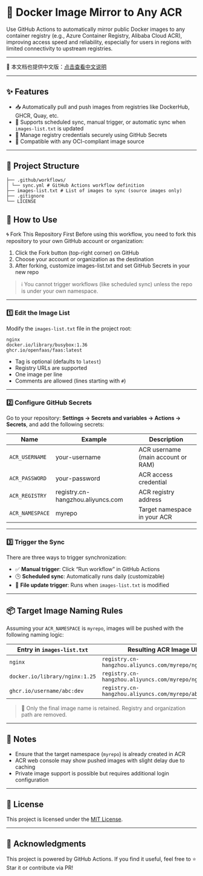 # 🚀 Docker Image Mirror to Any ACR

Use GitHub Actions to automatically mirror public Docker images to any container registry (e.g., Azure Container Registry, Alibaba Cloud ACR), improving access speed and reliability, especially for users in regions with limited connectivity to upstream registries.

---

📖 本文档也提供中文版：[点击查看中文说明](./README.zh.md)

---



## ✨ Features

- 📥 Automatically pull and push images from registries like DockerHub, GHCR, Quay, etc.
- 🔁 Supports scheduled sync, manual trigger, or automatic sync when `images-list.txt` is updated
- 🔐 Manage registry credentials securely using GitHub Secrets
- 🧩 Compatible with any OCI-compliant image source

---



## 📁 Project Structure

```
├── .github/workflows/
│ └── sync.yml # GitHub Actions workflow definition
├── images-list.txt # List of images to sync (source images only)
├── .gitignore
└── LICENSE
```



## 🧾 How to Use

🌀 Fork This Repository First
Before using this workflow, you need to fork this repository to your own GitHub account or organization:
  1. Click the Fork button (top-right corner) on GitHub
  2. Choose your account or organization as the destination
  3. After forking, customize images-list.txt and set GitHub Secrets in your new repo

> ℹ️ You cannot trigger workflows (like scheduled sync) unless the repo is under your own namespace.
---

### 1️⃣ Edit the Image List

Modify the `images-list.txt` file in the project root:

```
nginx
docker.io/library/busybox:1.36
ghcr.io/openfaas/faas:latest
```

- Tag is optional (defaults to `latest`)
- Registry URLs are supported
- One image per line
- Comments are allowed (lines starting with `#`)

---

### 2️⃣ Configure GitHub Secrets

Go to your repository: **Settings → Secrets and variables → Actions → Secrets**, and add the following secrets:

| Name            | Example                           | Description                        |
| --------------- | --------------------------------- | ---------------------------------- |
| `ACR_USERNAME`  | your-username                     | ACR username (main account or RAM) |
| `ACR_PASSWORD`  | your-password                     | ACR access credential              |
| `ACR_REGISTRY`  | registry.cn-hangzhou.aliyuncs.com | ACR registry address               |
| `ACR_NAMESPACE` | myrepo                            | Target namespace in your ACR       |

---

### 3️⃣ Trigger the Sync

There are three ways to trigger synchronization:

- ✅ **Manual trigger**: Click “Run workflow” in GitHub Actions
- 🕒 **Scheduled sync**: Automatically runs daily (customizable)
- 📝 **File update trigger**: Runs when `images-list.txt` is modified

---



## 📦 Target Image Naming Rules

Assuming your `ACR_NAMESPACE` is `myrepo`, images will be pushed with the following naming logic:

| Entry in `images-list.txt`     | Resulting ACR Image URL                                 |
| ------------------------------ | ------------------------------------------------------- |
| `nginx`                        | `registry.cn-hangzhou.aliyuncs.com/myrepo/nginx:latest` |
| `docker.io/library/nginx:1.25` | `registry.cn-hangzhou.aliyuncs.com/myrepo/nginx:1.25`   |
| `ghcr.io/username/abc:dev`     | `registry.cn-hangzhou.aliyuncs.com/myrepo/abc:dev`      |

> 🔁 Only the final image name is retained. Registry and organization path are removed.

---



## 📌 Notes

- Ensure that the target namespace (`myrepo`) is already created in ACR
- ACR web console may show pushed images with slight delay due to caching
- Private image support is possible but requires additional login configuration

---



## 📄 License

This project is licensed under the [MIT License](./LICENSE).

---



## 🙌 Acknowledgments

This project is powered by GitHub Actions. If you find it useful, feel free to ⭐ Star it or contribute via PR!